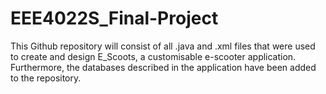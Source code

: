 # EEE4022S_Final-Project

This Github repository will consist of all .java and .xml files that were used to create and design E_Scoots, a customisable e-scooter application.
Furthermore, the databases described in the application have been added to the repository.
